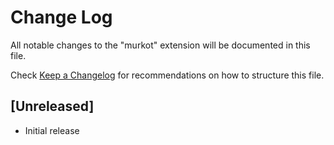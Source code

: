 # Change Log

All notable changes to the "murkot" extension will be documented in this file.

Check [Keep a Changelog](http://keepachangelog.com/) for recommendations on how to structure this file.

## [Unreleased]

- Initial release
